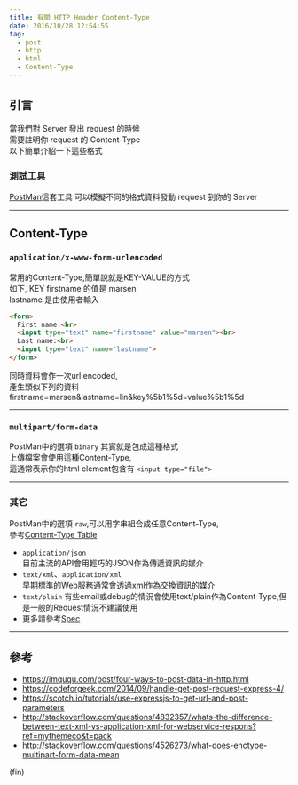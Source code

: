 ```yaml
---
title: 有關 HTTP Header Content-Type
date: 2016/10/28 12:54:55
tag:
  - post
  - http
  - html
  - Content-Type
---
```

## 引言
當我們對 Server 發出 request 的時候  
需要註明你 request 的 Content-Type   
以下簡單介紹一下這些格式  

### 測試工具

[PostMan](https://www.getpostman.com/)這套工具
可以模擬不同的格式資料發動 request 到你的 Server

---

## Content-Type

### `application/x-www-form-urlencoded`
常用的Content-Type,簡單說就是KEY-VALUE的方式  
如下, KEY firstname 的值是 marsen  
lastname 是由使用者輸入

```html
<form>
  First name:<br>
  <input type="text" name="firstname" value="marsen"><br>
  Last name:<br>
  <input type="text" name="lastname">
</form>
```
同時資料會作一次url encoded,  
產生類似下列的資料
firstname=marsen&lastname=lin&key%5b1%5d=value%5b1%5d

---

### `multipart/form-data` 

PostMan中的選項 `binary` 其實就是包成這種格式   
上傳檔案會使用這種Content-Type,  
這通常表示你的html element包含有 `<input type="file">` 

---

###  其它
PostMan中的選項 `raw`,可以用字串組合成任意Content-Type,  
參考[Content-Type Table](http://www.freeformatter.com/mime-types-list.html)  
- `application/json`  
目前主流的API會用輕巧的JSON作為傳遞資訊的媒介  
- `text/xml`、`application/xml`  
早期標準的Web服務通常會透過xml作為交換資訊的媒介  
- `text/plain` 
有些email或debug的情況會使用text/plain作為Content-Type,但是一般的Request情況不建議使用  
- 更多請參考[Spec](https://www.w3.org/TR/html5/forms.html#text/plain-encoding-algorithm)   

---

## 參考
- https://imququ.com/post/four-ways-to-post-data-in-http.html
- https://codeforgeek.com/2014/09/handle-get-post-request-express-4/
- https://scotch.io/tutorials/use-expressjs-to-get-url-and-post-parameters
- http://stackoverflow.com/questions/4832357/whats-the-difference-between-text-xml-vs-application-xml-for-webservice-respons?ref=mythemeco&t=pack
- http://stackoverflow.com/questions/4526273/what-does-enctype-multipart-form-data-mean

(fin)